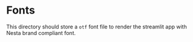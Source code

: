 # Fonts

This directory should store a `otf` font file to render the streamlit app with Nesta brand compliant font.
